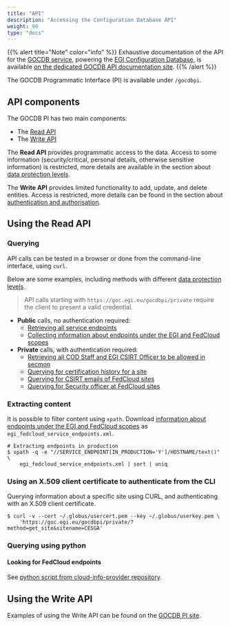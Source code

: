 ```yaml
---
title: "API"
description: "Accessing the Configuration Database API"
weight: 90
type: "docs"
---
```


{{% alert title="Note" color="info" %}} Exhaustive documentation of the API for
the [GOCDB service](https://github.com/GOCDB/gocdb), powering the
[EGI Configuration Database](../), is available
[on the dedicated GOCDB API documentation site](https://gocdb.github.io/api/).
{{% /alert %}}

The GOCDB Programmatic Interface (PI) is available under `/gocdbpi`.

## API components

The GOCDB PI has two main components:

- The [Read API](https://gocdb.github.io/api/read/)
- The [Write API](https://gocdb.github.io/api/write/)

The **Read API** provides programmatic access to the data. Access to some
information (security/critical, personal details, otherwise sensitive
information) is restricted, more details are available in the section about
[data protection levels](https://gocdb.github.io/api/read/#data-protection-levels).

The **Write API** provides limited functionality to add, update, and delete
entities. Access is restricted, more details can be found in the section about
[authentication and authorisation](https://gocdb.github.io/api/write/#authenticationauthorisation).

## Using the Read API

### Querying

API calls can be tested in a browser or done from the command-line interface,
using `curl`.

Below are some examples, including methods with different
[data protection levels](https://gocdb.github.io/api/read/#data-protection-levels).

> API calls starting with `https://goc.egi.eu/gocdbpi/private` require the
> client to present a valid credential.

- **Public** calls, no authentication required:
  - [Retrieving all service endpoints](https://goc.egi.eu/gocdbpi/public/?method=get_service_endpoint)
  - [Collecting information about endpoints under the EGI and FedCloud scopes](https://goc.egi.eu/gocdbpi/public/?method=get_service_endpoint&scope=EGI,FedCloud)
- **Private** calls, with authentication required:
  - [Retrieving all COD Staff and EGI CSIRT Officer to be allowed in secmon](https://goc.egi.eu/gocdbpi/private/?method=get_user&roletype=EGI%20CSIRT%20Officer,COD%20Staff)
  - [Querying for certification history for a site](https://goc.egi.eu/gocdbpi/private/?method=get_cert_status_changes&site=mainz)
  - [Querying for CSIRT emails of FedCloud sites](https://goc.egi.eu/gocdbpi/private/?method=get_site&scope=FedCloud,EGI&scope_match=all&certification_status=Certified&production_status=Production)
  - [Querying for Security officer at FedCloud sites](https://goc.egi.eu/gocdbpi/private/?method=get_site_contacts&roletype=Site%20Security%20Officer&scope=FedCloud,EGI&scope_match=all)

### Extracting content

It is possible to filter content using `xpath`. Download
[information about endpoints under the EGI and FedCloud scopes](https://goc.egi.eu/gocdbpi/public/?method=get_service_endpoint&scope=EGI,FedCloud)
as `egi_fedcloud_service_endpoints.xml`.

```shell
# Extracting endpoints in production
$ xpath -q -e "//SERVICE_ENDPOINT[IN_PRODUCTION='Y']/HOSTNAME/text()" \
    egi_fedcloud_service_endpoints.xml | sort | uniq
```

### Using an X.509 client certificate to authenticate from the CLI

Querying information about a specific site using CURL, and authenticating with
an X.509 client certificate.

```shell
$ curl -v --cert ~/.globus/usercert.pem --key ~/.globus/userkey.pem \
    'https://goc.egi.eu/gocdbpi/private/?method=get_site&sitename=CESGA'
```

### Querying using python

#### Looking for FedCloud endpoints

See
[python script from cloud-info-provider repository](https://github.com/EGI-Federation/cloud-info-provider/blob/master/cloud_info_provider/providers/gocdb.py).

## Using the Write API

Examples of using the Write API can be found on the
[GOCDB PI site](https://gocdb.github.io/api/write/#examples).
